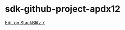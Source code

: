 # sdk-github-project-apdx12

[Edit on StackBlitz ⚡️](https://stackblitz.com/edit/sdk-github-project-apdx12)